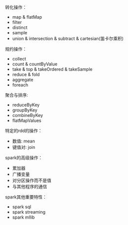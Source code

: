 转化操作：
- map & flatMap
- filter
- distinct
- sample
- union & intersection & subtract & cartesian(笛卡尔乘积)

规约操作：
- collect
- count & countByValue
- take & top & takeOrdered & takeSample
- reduce & fold
- aggregate
- foreach

聚合与排序:
- reduceByKey
- groupByKey
- combineByKey
- flatMapValues


特定的rdd的操作：
- 数值: mean
- 键值对: join

spark的高级操作：
- 累加器
- 广播变量
- 对分区操作而不是值
- 与其他程序的通信

spark其他重要特性：
- spark sql
- spark streaming
- spark mllib
